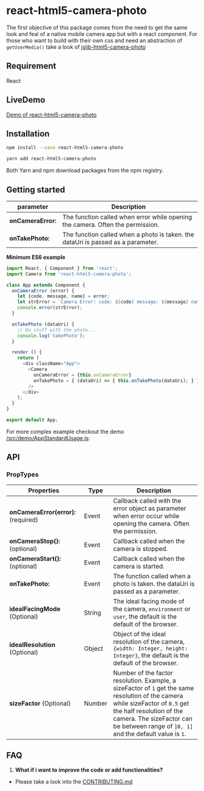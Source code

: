 # react-html5-camera-photo

The first objective of this package comes from the need to get the same look and feal of a native mobile camera app but with a react component.
For those who want to build with their own css and need an abstraction of `getUserMedia()` take a look of [jslib-html5-camera-photo](https://github.com/mabelanger/jslib-html5-camera-photo)

## Requirement
React

## LiveDemo
[Demo of react-html5-camera-photo](https://mabelanger.github.io/react-html5-camera-photo/)

## Installation

```bash
npm install --save react-html5-camera-photo
```

```bash
yarn add react-html5-camera-photo
```

Both Yarn and npm download packages from the npm registry.

## Getting started

parameter | Description
--- | ---
**onCameraError:** | The function called when error while opening the camera. Often the permission.
**onTakePhoto:** | The function called when a photo is taken. the dataUri is passed as a parameter.


**Minimum ES6 example**
```js
import React, { Component } from 'react';
import Camera from 'react-html5-camera-photo';

class App extends Component {
  onCameraError (error) {
    let {code, message, name} = error;
    let strError = `Camera Error: code: ${code} message: ${message} name: ${name}`;
    console.error(strError);
  }

  onTakePhoto (dataUri) {
    // Do stuff with the photo...
    console.log('takePhoto');
  }

  render () {
    return (
      <div className="App">
        <Camera
          onCameraError = {this.onCameraError}
          onTakePhoto = { (dataUri) => { this.onTakePhoto(dataUri); } }
        />
      </div>
    );
  }
}

export default App;
```

For more complex example checkout the demo [/src/demo/AppStandardUsage.js](./src/demo/AppStandardUsage.js):

## API

### PropTypes
Properties | Type | Description
--- | --- | ---
**onCameraError(error):** (required) | Event | Callback called with the error object as parameter when error occur while opening the camera. Often the permission.
**onCameraStop():** (optional) | Event | Callback called when the camera is stopped.
**onCameraStart():** (optional) | Event | Callback called when the camera is started.
**onTakePhoto:** | Event | The function called when a photo is taken. the dataUri is passed as a parameter.
**idealFacingMode** (Optional) | String | The ideal facing mode of the camera, `environment` or `user`, the default is the default of the browser.
**idealResolution** (Optional) | Object | Object of the ideal resolution of the camera, `{width: Integer, height: Integer}`, the default is the default of the browser.
**sizeFactor** (Optional) | Number | Number of the factor resolution. Example, a sizeFactor of `1` get the same resolution of the camera while sizeFactor of `0.5` get the half resolution of the camera. The sizeFactor can be between range of `]0, 1]` and the default value is `1`.

## FAQ
1. <b>What if i want to improve the code or add functionalities?</b>
  * Please take a look into the [CONTRIBUTING.md](CONTRIBUTING.md)
